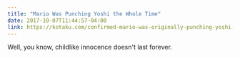```yaml
---
title: "Mario Was Punching Yoshi the Whole Time"
date: 2017-10-07T11:44:57-04:00
link: https://kotaku.com/confirmed-mario-was-originally-punching-yoshi-1818873540
---
```


Well, you know, childlike innocence doesn't last forever. 

